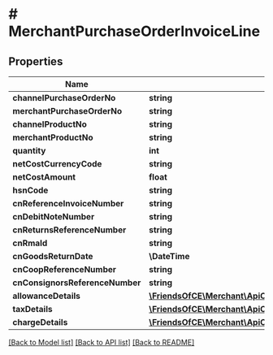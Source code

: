 # # MerchantPurchaseOrderInvoiceLine

## Properties

Name | Type | Description | Notes
------------ | ------------- | ------------- | -------------
**channelPurchaseOrderNo** | **string** |  | [optional]
**merchantPurchaseOrderNo** | **string** |  | [optional]
**channelProductNo** | **string** |  | [optional]
**merchantProductNo** | **string** |  | [optional]
**quantity** | **int** |  | [optional]
**netCostCurrencyCode** | **string** |  | [optional]
**netCostAmount** | **float** |  | [optional]
**hsnCode** | **string** |  | [optional]
**cnReferenceInvoiceNumber** | **string** |  | [optional]
**cnDebitNoteNumber** | **string** |  | [optional]
**cnReturnsReferenceNumber** | **string** |  | [optional]
**cnRmaId** | **string** |  | [optional]
**cnGoodsReturnDate** | **\DateTime** |  | [optional]
**cnCoopReferenceNumber** | **string** |  | [optional]
**cnConsignorsReferenceNumber** | **string** |  | [optional]
**allowanceDetails** | [**\FriendsOfCE\Merchant\ApiClient\Model\PurchaseOrderInvoiceAllowanceDetails[]**](PurchaseOrderInvoiceAllowanceDetails.md) |  | [optional]
**taxDetails** | [**\FriendsOfCE\Merchant\ApiClient\Model\PurchaseOrderInvoiceTaxDetails[]**](PurchaseOrderInvoiceTaxDetails.md) |  | [optional]
**chargeDetails** | [**\FriendsOfCE\Merchant\ApiClient\Model\PurchaseOrderInvoiceChargeDetails[]**](PurchaseOrderInvoiceChargeDetails.md) |  | [optional]

[[Back to Model list]](../../README.md#models) [[Back to API list]](../../README.md#endpoints) [[Back to README]](../../README.md)
